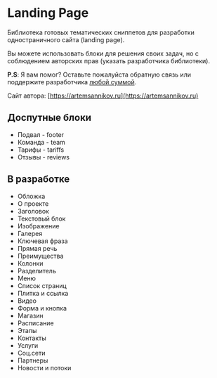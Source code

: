 Landing Page
=====================

Библиотека готовых тематических сниппетов для разработки одностраничного сайта (landing page).

Вы можете использовать блоки для решения своих задач, но с соблюдением авторских прав (указать разработчика библиотеки).

**P.S**: Я вам помог? Оставьте пожалуйста обратную связь или поддержите разработчика [любой суммой](https://artemsannikov.ru).

Сайт автора: [https://artemsannikov.ru](https://artemsannikov.ru)

Доспутные блоки
-----------------------------------

* Подвал - footer
* Команда - team
* Тарифы - tariffs
* Отзывы - reviews

В разработке
-----------------------------------

* Обложка
* О проекте
* Заголовок
* Текстовый блок
* Изображение
* Галерея
* Ключевая фраза
* Прямая речь
* Преимущества
* Колонки
* Разделитель
* Меню
* Список страниц
* Плитка и ссылка
* Видео
* Форма и кнопка
* Магазин
* Расписание
* Этапы
* Контакты
* Услуги
* Соц.сети
* Партнеры
* Новости и потоки
